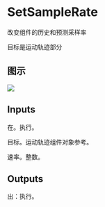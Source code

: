 # SetSampleRate

改变组件的历史和预测采样率

目标是运动轨迹部分

## 图示

![]($-20221218-20073899.png)

## Inputs

在。执行。

目标。运动轨迹组件对象参考。

速率。整数。  

## Outputs

出：执行。
